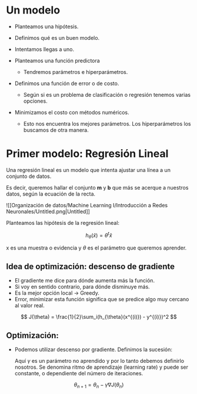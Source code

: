 # Un modelo

- Planteamos una hipótesis.
- Definimos qué es un buen modelo.
- Intentamos llegas a uno.

- Planteamos una función predictora
    - Tendremos parámetros e hiperparámetros.
- Definimos una función de error o de costo.
    - Según si es un problema de clasificación o regresión tenemos varias opciones.
- Minimizamos el costo con métodos numéricos.
    - Esto nos encuentra los mejores parámetros. Los hiperparámetros los buscamos de otra manera.

# Primer modelo: Regresión Lineal

Una regresión lineal es un modelo que intenta ajustar una línea a un conjunto de datos.

Es decir, queremos hallar el conjunto **m** y **b** que más se acerque a nuestros datos, según la ecuación de la recta.

![[Organización de datos/Machine Learning I/Introducción a Redes Neuronales/Untitled.png|Untitled]]

Planteamos las hipótesis de la regresión lineal:

$$
h_{\theta}(\hat{x})=\theta^t \hat{x}
$$

x es una muestra o evidencia y $\theta$ es el parámetro que queremos aprender.

## Idea de optimización: descenso de gradiente

- El gradiente me dice para dónde aumenta más la función.
- Si voy en sentido contrario, para dónde disminuye más.
- Es la mejor opción local → Greedy.
- Error, minimizar esta función significa que se predice algo muy cercano al valor real.

$$
J(\theta) = \frac{1}{2}\sum_i(h_{\theta}(x^{(i)}) - y^{(i)})^2
$$

## Optimización:

- Podemos utilizar descenso por gradiente. Definimos la sucesión:
    
    Aquí $\gamma$ es un parámetro no aprendido y por lo tanto debemos definirlo nosotros. Se denomina ritmo de aprendizaje (learning rate) y puede ser constante, o dependiente del número de iteraciones.
    

$$
\theta_{n+1} = \theta_n - \gamma \nabla J(\theta_n)
$$